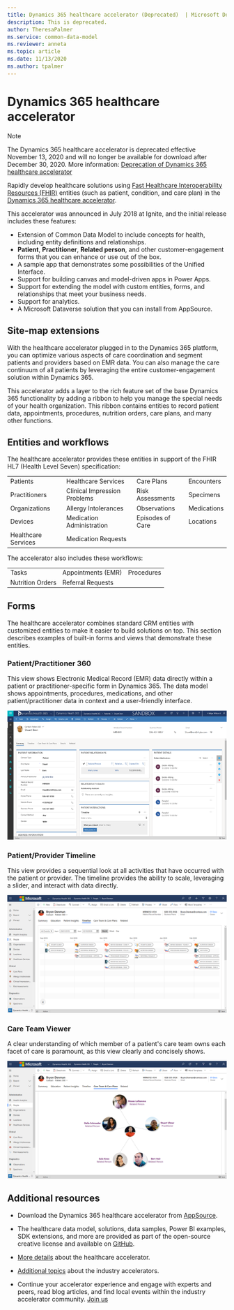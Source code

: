```yaml
---
title: Dynamics 365 healthcare accelerator (Deprecated)  | Microsoft Docs
description: This is deprecated.
author: TheresaPalmer
ms.service: common-data-model
ms.reviewer: anneta
ms.topic: article
ms.date: 11/13/2020
ms.author: tpalmer
---
```


# Dynamics 365 healthcare accelerator

> [!NOTE]
> The Dynamics 365 healthcare accelerator is deprecated effective November 13, 2020 and will no longer be available for download after December 30, 2020. More information: [Deprecation of Dynamics 365 healthcare accelerator](/dynamics365/industry/healthcare/accelerator-deprecation)

Rapidly develop healthcare solutions using [Fast Healthcare Interoperability Resources (FHIR)](https://www.hl7.org/fhir/overview.html) entities (such as patient, condition, and care plan) in the [Dynamics 365 healthcare accelerator](https://appsource.microsoft.com/product/dynamics-365/msemr.healthcarecommondatamodel?tab=Overview).

This accelerator was announced in July 2018 at Ignite, and the initial release includes these features:

- Extension of Common Data Model to include concepts for health, including entity definitions and relationships.
- **Patient**, **Practitioner**, **Related person**, and other customer-engagement forms that you can enhance or use out of the box.
- A sample app that demonstrates some possibilities of the Unified Interface.
- Support for building canvas and model-driven apps in Power Apps.
- Support for extending the model with custom entities, forms, and relationships that meet your business needs.
- Support for analytics.
- A Microsoft Dataverse solution that you can install from AppSource.

## Site-map extensions

With the healthcare accelerator plugged in to the Dynamics 365 platform, you can optimize various aspects of care coordination and segment patients and providers based on EMR data. You can also manage the care continuum of all patients by leveraging the entire customer-engagement solution within Dynamics 365.

This accelerator adds a layer to the rich feature set of the base Dynamics 365 functionality by adding a ribbon to help you manage the special needs of your health organization. This ribbon contains entities to record patient data, appointments, procedures, nutrition orders, care plans, and many other functions.

## Entities and workflows

The healthcare accelerator provides these entities in support of the FHIR HL7 (Health Level Seven) specification:

| | | | |
| ------- | -----------------|------------------| ------------|
| Patients | Healthcare Services | Care Plans | Encounters |
|Practitioners | Clinical Impression Problems | Risk Assessments |Specimens|
|Organizations | Allergy Intolerances | Observations |Medications |
|Devices | Medication Administration | Episodes of Care |Locations |
| Healthcare Services | Medication Requests | | |

The accelerator also includes these workflows:

| | | |
| ------- | -----------------|------------------|
|Tasks | Appointments (EMR) | Procedures|
|Nutrition Orders | Referral Requests |

## Forms

The healthcare accelerator combines standard CRM entities with customized entities to make it easier to build solutions on top. This section describes examples of built-in forms and views that demonstrate these entities.

### Patient/Practitioner 360

This view shows Electronic Medical Record (EMR) data directly within a patient or practitioner-specific form in Dynamics 365. The data model shows appointments, procedures, medications, and other patient/practitioner data in context and a user-friendly interface.

![Patient Practitioner 360](media/health-patientpractitioner.png)

### Patient/Provider Timeline

This view provides a sequential look at all activities that have occurred with the patient or provider. The timeline provides the ability to scale, leveraging a slider, and interact with data directly.

![Patient Provider Timeline](media/TimelineNew.PNG)

### Care Team Viewer

A clear understanding of which member of a patient's care team owns each facet of care is paramount, as this view clearly and concisely shows.

![Care Team Viewer](media/CareTeamNew.PNG)

## Additional resources

- Download the Dynamics 365 healthcare accelerator from [AppSource](https://appsource.microsoft.com/product/dynamics-365/msemr.healthcarecommondatamodel?tab=Overview).

- The healthcare data model, solutions, data samples, Power BI examples, SDK extensions, and more are provided as part of the open-source creative license and available on [GitHub](https://github.com/microsoft/Industry-Accelerator-Health).

- [More details](https://community.dynamics.com/365/b/healthaccelerator/archive/2018/07/19/dynamics-365-health-accelerator-solution-first-look) about the healthcare accelerator.

- [Additional topics](https://community.dynamics.com/365/b/dynamics365isvsuccess/archive/2018/08/01/dynamics-365-brings-industry-focus-through-the-microsoft-power-platform-and-solution-accelerators) about the industry accelerators.

- Continue your accelerator experience and engage with experts and peers, read blog articles, and find local events within the industry accelerator community. [Join us](https://community.dynamics.com/365/industry-accelerators)
